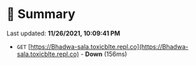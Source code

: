 # 📖 Summary
Last updated: **11/26/2021, 10:09:41 PM**

- `GET` [https://Bhadwa-sala.toxicblte.repl.co](https://Bhadwa-sala.toxicblte.repl.co) - **Down** (156ms)
